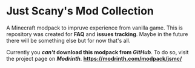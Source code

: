# Just Scany's Mod Collection
A Minecraft modpack to impruve experience from vanilla game.
This is repository was created for **FAQ** and **issues tracking**.
Maybe in the future there will be something else but for now that's all.

Currently you **_can't_ download this modpack from _GitHub_**. To do so, visit the project page on ***Modrinth***. **https://modrinth.com/modpack/jsmc/**
